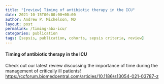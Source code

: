 ```yaml
---
title: "[review] Timing of antibiotic therapy in the ICU"
date: 2021-10-15T00:00:00+00:00
author: Andrew P. Michelson, MD
layout: post
permalink: /timing-abx-icu/
categories: publication
tags: [sepsis, publication, cohorts, sepsis criteria, review]
---
```


#### Timing of antibiotic therapy in the ICU

Check out our latest review discussing the importance of time during the management of critically ill patients!
https://ccforum.biomedcentral.com/articles/10.1186/s13054-021-03787-z
